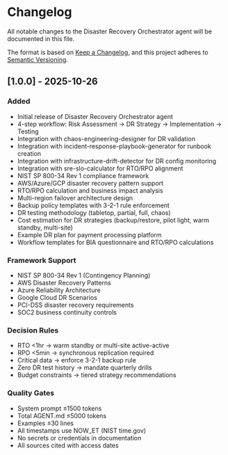 # Changelog

All notable changes to the Disaster Recovery Orchestrator agent will be documented in this file.

The format is based on [Keep a Changelog](https://keepachangelog.com/en/1.0.0/),
and this project adheres to [Semantic Versioning](https://semver.org/spec/v2.0.0.html).

## [1.0.0] - 2025-10-26

### Added
- Initial release of Disaster Recovery Orchestrator agent
- 4-step workflow: Risk Assessment → DR Strategy → Implementation → Testing
- Integration with chaos-engineering-designer for DR validation
- Integration with incident-response-playbook-generator for runbook creation
- Integration with infrastructure-drift-detector for DR config monitoring
- Integration with sre-slo-calculator for RTO/RPO alignment
- NIST SP 800-34 Rev 1 compliance framework
- AWS/Azure/GCP disaster recovery pattern support
- RTO/RPO calculation and business impact analysis
- Multi-region failover architecture design
- Backup policy templates with 3-2-1 rule enforcement
- DR testing methodology (tabletop, partial, full, chaos)
- Cost estimation for DR strategies (backup/restore, pilot light, warm standby, multi-site)
- Example DR plan for payment processing platform
- Workflow templates for BIA questionnaire and RTO/RPO calculations

### Framework Support
- NIST SP 800-34 Rev 1 (Contingency Planning)
- AWS Disaster Recovery Patterns
- Azure Reliability Architecture
- Google Cloud DR Scenarios
- PCI-DSS disaster recovery requirements
- SOC2 business continuity controls

### Decision Rules
- RTO <1hr → warm standby or multi-site active-active
- RPO <5min → synchronous replication required
- Critical data → enforce 3-2-1 backup rule
- Zero DR test history → mandate quarterly drills
- Budget constraints → tiered strategy recommendations

### Quality Gates
- System prompt ≤1500 tokens
- Total AGENT.md ≤5000 tokens
- Examples ≤30 lines
- All timestamps use NOW_ET (NIST time.gov)
- No secrets or credentials in documentation
- All sources cited with access dates
